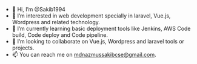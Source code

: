 - 👋 Hi, I’m @Sakib1994
- 👀 I’m interested in web development specially in laravel, Vue.js, Wordpress and related technology.
- 🌱 I’m currently learning basic deployment tools like Jenkins, AWS Code build, Code deploy and Code pipeline.
- 💞️ I’m looking to collaborate on Vue.js, Wordpress and laravel tools or projects.
- 📫 You can reach me on mdnazmussakibcse@gmail.com.

<!---
Sakib1994/Sakib1994 is a ✨ special ✨ repository because its `README.md` (this file) appears on your GitHub profile.
You can click the Preview link to take a look at your changes.
--->
